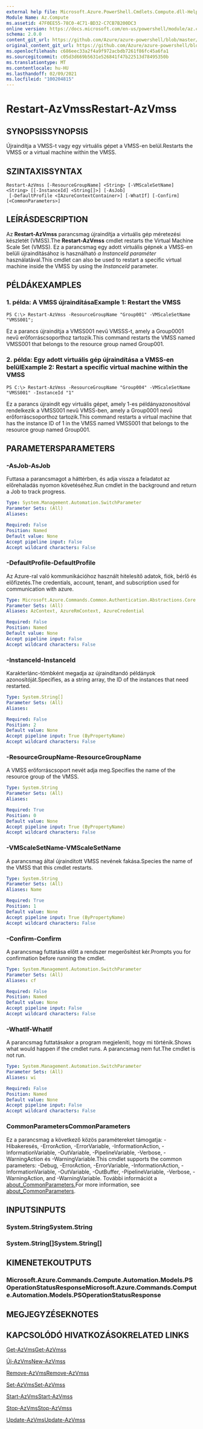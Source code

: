 ```yaml
---
external help file: Microsoft.Azure.PowerShell.Cmdlets.Compute.dll-Help.xml
Module Name: Az.Compute
ms.assetid: 47F0EE55-78C0-4C71-BD32-C7CB7B200DC3
online version: https://docs.microsoft.com/en-us/powershell/module/az.compute/restart-azvmss
schema: 2.0.0
content_git_url: https://github.com/Azure/azure-powershell/blob/master/src/Compute/Compute/help/Restart-AzVmss.md
original_content_git_url: https://github.com/Azure/azure-powershell/blob/master/src/Compute/Compute/help/Restart-AzVmss.md
ms.openlocfilehash: c686eec33a2f4a9f972acbdb7261f86fc45a6fa1
ms.sourcegitcommit: c05d3d669b5631e526841f47b22513d78495350b
ms.translationtype: MT
ms.contentlocale: hu-HU
ms.lasthandoff: 02/09/2021
ms.locfileid: "100204815"
---
```

# <span data-ttu-id="ae0c6-101">Restart-AzVmss</span><span class="sxs-lookup"><span data-stu-id="ae0c6-101">Restart-AzVmss</span></span>

## <span data-ttu-id="ae0c6-102">SYNOPSIS</span><span class="sxs-lookup"><span data-stu-id="ae0c6-102">SYNOPSIS</span></span>
<span data-ttu-id="ae0c6-103">Újraindítja a VMSS-t vagy egy virtuális gépet a VMSS-en belül.</span><span class="sxs-lookup"><span data-stu-id="ae0c6-103">Restarts the VMSS or a virtual machine within the VMSS.</span></span>

## <span data-ttu-id="ae0c6-104">SZINTAXIS</span><span class="sxs-lookup"><span data-stu-id="ae0c6-104">SYNTAX</span></span>

```
Restart-AzVmss [-ResourceGroupName] <String> [-VMScaleSetName] <String> [[-InstanceId] <String[]>] [-AsJob]
 [-DefaultProfile <IAzureContextContainer>] [-WhatIf] [-Confirm] [<CommonParameters>]
```

## <span data-ttu-id="ae0c6-105">LEÍRÁS</span><span class="sxs-lookup"><span data-stu-id="ae0c6-105">DESCRIPTION</span></span>
<span data-ttu-id="ae0c6-106">Az **Restart-AzVmss** parancsmag újraindítja a virtuális gép méretezési készletét (VMSS).</span><span class="sxs-lookup"><span data-stu-id="ae0c6-106">The **Restart-AzVmss** cmdlet restarts the Virtual Machine Scale Set (VMSS).</span></span>
<span data-ttu-id="ae0c6-107">Ez a parancsmag egy adott virtuális gépnek a VMSS-en belüli újraindításához is használható *a InstanceId paraméter* használatával.</span><span class="sxs-lookup"><span data-stu-id="ae0c6-107">This cmdlet can also be used to restart a specific virtual machine inside the VMSS by using the *InstanceId* parameter.</span></span>

## <span data-ttu-id="ae0c6-108">PÉLDÁK</span><span class="sxs-lookup"><span data-stu-id="ae0c6-108">EXAMPLES</span></span>

### <span data-ttu-id="ae0c6-109">1. példa: A VMSS újraindítása</span><span class="sxs-lookup"><span data-stu-id="ae0c6-109">Example 1: Restart the VMSS</span></span>
```
PS C:\> Restart-AzVmss -ResourceGroupName "Group001" -VMScaleSetName "VMSS001";
```

<span data-ttu-id="ae0c6-110">Ez a parancs újraindítja a VMSS001 nevű VMSSS-t, amely a Group0001 nevű erőforráscsoporthoz tartozik.</span><span class="sxs-lookup"><span data-stu-id="ae0c6-110">This command restarts the VMSS named VMSS001 that belongs to the resource group named Group001.</span></span>

### <span data-ttu-id="ae0c6-111">2. példa: Egy adott virtuális gép újraindítása a VMSS-en belül</span><span class="sxs-lookup"><span data-stu-id="ae0c6-111">Example 2: Restart a specific virtual machine within the VMSS</span></span>
```
PS C:\> Restart-AzVmss -ResourceGroupName "Group004" -VMScaleSetName "VMSS001" -InstanceId "1"
```

<span data-ttu-id="ae0c6-112">Ez a parancs újraindít egy virtuális gépet, amely 1-es példányazonosítóval rendelkezik a VMSS001 nevű VMSS-ben, amely a Group0001 nevű erőforráscsoporthoz tartozik.</span><span class="sxs-lookup"><span data-stu-id="ae0c6-112">This command restarts a virtual machine that has the instance ID of 1 in the VMSS named VMSS001 that belongs to the resource group named Group001.</span></span>

## <span data-ttu-id="ae0c6-113">PARAMETERS</span><span class="sxs-lookup"><span data-stu-id="ae0c6-113">PARAMETERS</span></span>

### <span data-ttu-id="ae0c6-114">-AsJob</span><span class="sxs-lookup"><span data-stu-id="ae0c6-114">-AsJob</span></span>
<span data-ttu-id="ae0c6-115">Futtasa a parancsmagot a háttérben, és adja vissza a feladatot az előrehaladás nyomon követéséhez.</span><span class="sxs-lookup"><span data-stu-id="ae0c6-115">Run cmdlet in the background and return a Job to track progress.</span></span>

```yaml
Type: System.Management.Automation.SwitchParameter
Parameter Sets: (All)
Aliases:

Required: False
Position: Named
Default value: None
Accept pipeline input: False
Accept wildcard characters: False
```

### <span data-ttu-id="ae0c6-116">-DefaultProfile</span><span class="sxs-lookup"><span data-stu-id="ae0c6-116">-DefaultProfile</span></span>
<span data-ttu-id="ae0c6-117">Az Azure-ral való kommunikációhoz használt hitelesítő adatok, fiók, bérlő és előfizetés.</span><span class="sxs-lookup"><span data-stu-id="ae0c6-117">The credentials, account, tenant, and subscription used for communication with azure.</span></span>

```yaml
Type: Microsoft.Azure.Commands.Common.Authentication.Abstractions.Core.IAzureContextContainer
Parameter Sets: (All)
Aliases: AzContext, AzureRmContext, AzureCredential

Required: False
Position: Named
Default value: None
Accept pipeline input: False
Accept wildcard characters: False
```

### <span data-ttu-id="ae0c6-118">-InstanceId</span><span class="sxs-lookup"><span data-stu-id="ae0c6-118">-InstanceId</span></span>
<span data-ttu-id="ae0c6-119">Karakterlánc-tömbként megadja az újraindítandó példányok azonosítóját.</span><span class="sxs-lookup"><span data-stu-id="ae0c6-119">Specifies, as a string array, the ID of the instances that need restarted.</span></span>

```yaml
Type: System.String[]
Parameter Sets: (All)
Aliases:

Required: False
Position: 2
Default value: None
Accept pipeline input: True (ByPropertyName)
Accept wildcard characters: False
```

### <span data-ttu-id="ae0c6-120">-ResourceGroupName</span><span class="sxs-lookup"><span data-stu-id="ae0c6-120">-ResourceGroupName</span></span>
<span data-ttu-id="ae0c6-121">A VMSS erőforráscsoport nevét adja meg.</span><span class="sxs-lookup"><span data-stu-id="ae0c6-121">Specifies the name of the resource group of the VMSS.</span></span>

```yaml
Type: System.String
Parameter Sets: (All)
Aliases:

Required: True
Position: 0
Default value: None
Accept pipeline input: True (ByPropertyName)
Accept wildcard characters: False
```

### <span data-ttu-id="ae0c6-122">-VMScaleSetName</span><span class="sxs-lookup"><span data-stu-id="ae0c6-122">-VMScaleSetName</span></span>
<span data-ttu-id="ae0c6-123">A parancsmag által újraindított VMSS nevének fakása.</span><span class="sxs-lookup"><span data-stu-id="ae0c6-123">Species the name of the VMSS that this cmdlet restarts.</span></span>

```yaml
Type: System.String
Parameter Sets: (All)
Aliases: Name

Required: True
Position: 1
Default value: None
Accept pipeline input: True (ByPropertyName)
Accept wildcard characters: False
```

### <span data-ttu-id="ae0c6-124">-Confirm</span><span class="sxs-lookup"><span data-stu-id="ae0c6-124">-Confirm</span></span>
<span data-ttu-id="ae0c6-125">A parancsmag futtatása előtt a rendszer megerősítést kér.</span><span class="sxs-lookup"><span data-stu-id="ae0c6-125">Prompts you for confirmation before running the cmdlet.</span></span>

```yaml
Type: System.Management.Automation.SwitchParameter
Parameter Sets: (All)
Aliases: cf

Required: False
Position: Named
Default value: None
Accept pipeline input: False
Accept wildcard characters: False
```

### <span data-ttu-id="ae0c6-126">-WhatIf</span><span class="sxs-lookup"><span data-stu-id="ae0c6-126">-WhatIf</span></span>
<span data-ttu-id="ae0c6-127">A parancsmag futtatásakor a program megjeleníti, hogy mi történik.</span><span class="sxs-lookup"><span data-stu-id="ae0c6-127">Shows what would happen if the cmdlet runs.</span></span> <span data-ttu-id="ae0c6-128">A parancsmag nem fut.</span><span class="sxs-lookup"><span data-stu-id="ae0c6-128">The cmdlet is not run.</span></span>

```yaml
Type: System.Management.Automation.SwitchParameter
Parameter Sets: (All)
Aliases: wi

Required: False
Position: Named
Default value: None
Accept pipeline input: False
Accept wildcard characters: False
```

### <span data-ttu-id="ae0c6-129">CommonParameters</span><span class="sxs-lookup"><span data-stu-id="ae0c6-129">CommonParameters</span></span>
<span data-ttu-id="ae0c6-130">Ez a parancsmag a következő közös paramétereket támogatja: -Hibakeresés, -ErrorAction, -ErrorVariable, -InformationAction, -InformationVariable, -OutVariable, -PipelineVariable, -Verbose, -WarningAction és -WarningVariable.</span><span class="sxs-lookup"><span data-stu-id="ae0c6-130">This cmdlet supports the common parameters: -Debug, -ErrorAction, -ErrorVariable, -InformationAction, -InformationVariable, -OutVariable, -OutBuffer, -PipelineVariable, -Verbose, -WarningAction, and -WarningVariable.</span></span> <span data-ttu-id="ae0c6-131">További információt a [about_CommonParameters.](http://go.microsoft.com/fwlink/?LinkID=113216)</span><span class="sxs-lookup"><span data-stu-id="ae0c6-131">For more information, see [about_CommonParameters](http://go.microsoft.com/fwlink/?LinkID=113216).</span></span>

## <span data-ttu-id="ae0c6-132">INPUTS</span><span class="sxs-lookup"><span data-stu-id="ae0c6-132">INPUTS</span></span>

### <span data-ttu-id="ae0c6-133">System.String</span><span class="sxs-lookup"><span data-stu-id="ae0c6-133">System.String</span></span>

### <span data-ttu-id="ae0c6-134">System.String[]</span><span class="sxs-lookup"><span data-stu-id="ae0c6-134">System.String[]</span></span>

## <span data-ttu-id="ae0c6-135">KIMENETEK</span><span class="sxs-lookup"><span data-stu-id="ae0c6-135">OUTPUTS</span></span>

### <span data-ttu-id="ae0c6-136">Microsoft.Azure.Commands.Compute.Automation.Models.PSOperationStatusResponse</span><span class="sxs-lookup"><span data-stu-id="ae0c6-136">Microsoft.Azure.Commands.Compute.Automation.Models.PSOperationStatusResponse</span></span>

## <span data-ttu-id="ae0c6-137">MEGJEGYZÉSEK</span><span class="sxs-lookup"><span data-stu-id="ae0c6-137">NOTES</span></span>

## <span data-ttu-id="ae0c6-138">KAPCSOLÓDÓ HIVATKOZÁSOK</span><span class="sxs-lookup"><span data-stu-id="ae0c6-138">RELATED LINKS</span></span>

[<span data-ttu-id="ae0c6-139">Get-AzVms</span><span class="sxs-lookup"><span data-stu-id="ae0c6-139">Get-AzVmss</span></span>](./Get-AzVmss.md)

[<span data-ttu-id="ae0c6-140">Új-AzVms</span><span class="sxs-lookup"><span data-stu-id="ae0c6-140">New-AzVmss</span></span>](./New-AzVmss.md)

[<span data-ttu-id="ae0c6-141">Remove-AzVms</span><span class="sxs-lookup"><span data-stu-id="ae0c6-141">Remove-AzVmss</span></span>](./Remove-AzVmss.md)

[<span data-ttu-id="ae0c6-142">Set-AzVms</span><span class="sxs-lookup"><span data-stu-id="ae0c6-142">Set-AzVmss</span></span>](./Set-AzVmss.md)

[<span data-ttu-id="ae0c6-143">Start-AzVms</span><span class="sxs-lookup"><span data-stu-id="ae0c6-143">Start-AzVmss</span></span>](./Start-AzVmss.md)

[<span data-ttu-id="ae0c6-144">Stop-AzVms</span><span class="sxs-lookup"><span data-stu-id="ae0c6-144">Stop-AzVmss</span></span>](./Stop-AzVmss.md)

[<span data-ttu-id="ae0c6-145">Update-AzVms</span><span class="sxs-lookup"><span data-stu-id="ae0c6-145">Update-AzVmss</span></span>](./Update-AzVmss.md)


